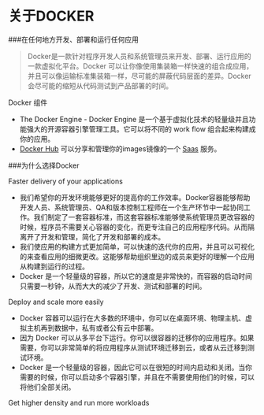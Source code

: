 关于DOCKER
===

###在任何地方开发、部署和运行任何应用

> Docker是一款针对程序开发人员和系统管理员来开发、部署、运行应用的一款虚拟化平台。Docker 可以让你像使用集装箱一样快速的组合成应用，并且可以像运输标准集装箱一样，尽可能的屏蔽代码层面的差异。Docker 会尽可能的缩短从代码测试到产品部署的时间。

Docker 组件

- The Docker Engine - Docker Engine 是一个基于虚拟化技术的轻量级并且功能强大的开源容器引擎管理工具。它可以将不同的 work flow 组合起来构建成你的应用。
- [Docker Hub](https://hub.docker.com/) 可以分享和管理你的images镜像的一个 [Saas](http://baike.baidu.com/link?url=5tvuoV_M-qsaJsLx-Du4De6fsd67SJ3HDnun3UJJVBM9NhfeivUfawx_Pd_VwJ-9myIqiDK8ye6I9-Tu9mUKQa) 服务。

###为什么选择Docker

 Faster delivery of your applications

- 我们希望你的开发环境能够更好的提高你的工作效率。Docker容器能够帮助开发人员、系统管理员、QA和版本控制工程师在一个生产环节中一起协同工作。我们制定了一套容器标准，而这套容器标准能够使系统管理员更改容器的时候，程序员不需要关心容器的变化，而更专注自己的应用程序代码。从而隔离开了开发和管理，简化了开发和部署的成本。
- 我们使应用的构建方式更加简单，可以快速的迭代你的应用，并且可以可视化的来查看应用的细微更改。这能够帮助组织里边的成员来更好的理解一个应用从构建到运行的过程。
- Docker 是一个轻量级的容器，所以它的速度是非常快的，而容器的启动时间只需要一秒钟，从而大大的减少了开发、测试和部署的时间。

Deploy and scale more easily 

- Docker 容器可以运行在大多数的环境中，你可以在桌面环境、物理主机、虚拟主机再到数据中，私有或者公有云中部署。
- 因为 Docker 可以从多平台下运行。你可以很容器的迁移你的应用程序。如果需要，你可以非常简单的将应用程序从测试环境迁移到云，或者从云迁移到测试环境。
- Docker 是一个轻量级的容器，因此它可以在很短的时间内启动和关闭。当你需要的时候，你可以启动多个容器引擎，并且在不需要使用他们的时候，可以将他们全部关闭。

Get higher density and run more workloads

